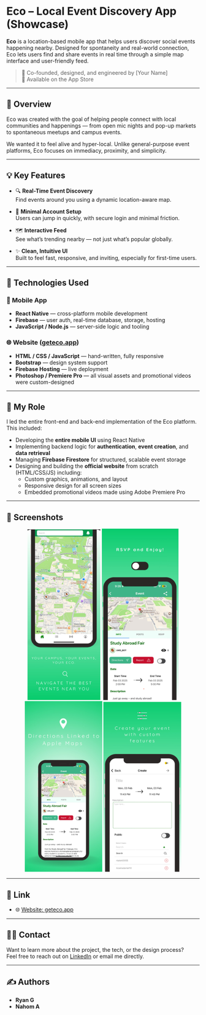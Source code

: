 # Eco – Local Event Discovery App (Showcase)

**Eco** is a location-based mobile app that helps users discover social events happening nearby. Designed for spontaneity and real-world connection, Eco lets users find and share events in real time through a simple map interface and user-friendly feed.

> 📱 Co-founded, designed, and engineered by [Your Name]  
> 🚀 Available on the App Store  

---

## 🌟 Overview

Eco was created with the goal of helping people connect with local communities and happenings — from open mic nights and pop-up markets to spontaneous meetups and campus events.

We wanted it to feel alive and hyper-local. Unlike general-purpose event platforms, Eco focuses on immediacy, proximity, and simplicity.

---

## 💡 Key Features

- 🔍 **Real-Time Event Discovery**  
  Find events around you using a dynamic location-aware map.

- 🧭 **Minimal Account Setup**  
  Users can jump in quickly, with secure login and minimal friction.

- 🗺️ **Interactive Feed**  
  See what’s trending nearby — not just what’s popular globally.

- ✨ **Clean, Intuitive UI**  
  Built to feel fast, responsive, and inviting, especially for first-time users.

---

## 🔧 Technologies Used

### 📱 Mobile App
- **React Native** — cross-platform mobile development
- **Firebase** — user auth, real-time database, storage, hosting
- **JavaScript / Node.js** — server-side logic and tooling

### 🌐 Website ([geteco.app](https://geteco.app))
- **HTML / CSS / JavaScript** — hand-written, fully responsive
- **Bootstrap** — design system support
- **Firebase Hosting** — live deployment
- **Photoshop / Premiere Pro** — all visual assets and promotional videos were custom-designed

---

## 🎨 My Role

I led the entire front-end and back-end implementation of the Eco platform. This included:

- Developing the **entire mobile UI** using React Native
- Implementing backend logic for **authentication**, **event creation**, and **data retrieval**
- Managing **Firebase Firestore** for structured, scalable event storage
- Designing and building the **official website** from scratch (HTML/CSS/JS) including:
  - Custom graphics, animations, and layout
  - Responsive design for all screen sizes
  - Embedded promotional videos made using Adobe Premiere Pro

---

<h2>📸 Screenshots</h2>

<p align="center">
  <img src="screenshots/ecoapp2.jpeg" alt="Screenshot 2" width="190"/>
  <img src="screenshots/ecoapp3.jpeg" alt="Screenshot 3" width="200"/>
  <img src="screenshots/ecoapp4.jpeg" alt="Screenshot 4" width="202"/>
  <img src="screenshots/ecoapp5.jpeg" alt="Screenshot 5" width="203"/>
</p>

---

## 🔗 Link

- 🌐 [Website: geteco.app](https://geteco.app)

---

## 🙋‍♂️ Contact

Want to learn more about the project, the tech, or the design process?  
Feel free to reach out on [LinkedIn](https://linkedin.com/in/rgaffere) or email me directly.

---

## ✍️ Authors

- **Ryan G**
- **Nahom A**
